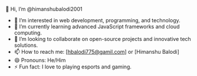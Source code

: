 👋 Hi, I’m @himanshubalodi2001
- 👀 I’m interested in web development, programming, and technology.
- 🌱 I’m currently learning advanced JavaScript frameworks and cloud computing.
- 💞️ I’m looking to collaborate on open-source projects and innovative tech solutions.
- 📫 How to reach me: [hbalodi775@gamil.com] or [Himanshu Balodi]
- 😄 Pronouns: He/Him
- ⚡ Fun fact: I love to playing esports and gaming.

<!---
himanshubalodi2001/himanshubalodi2001 is a ✨ special ✨ repository because its `README.md` (this file) appears on your GitHub profile.
You can click the Preview link to take a look at your changes.
--->
